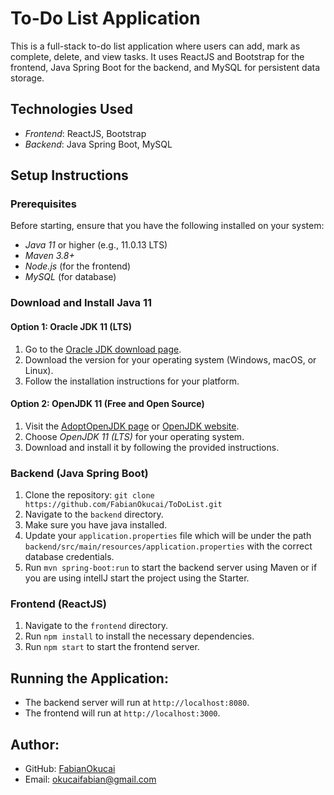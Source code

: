 # To-Do List Application

This is a full-stack to-do list application where users can add, mark as complete, delete, and view tasks. It uses ReactJS and Bootstrap for the frontend, Java Spring Boot for the backend, and MySQL for persistent data storage.

## Technologies Used

- *Frontend*: ReactJS, Bootstrap
- *Backend*: Java Spring Boot, MySQL

## Setup Instructions

### Prerequisites

Before starting, ensure that you have the following installed on your system:

- *Java 11* or higher (e.g., 11.0.13 LTS)
- *Maven 3.8+*
- *Node.js* (for the frontend)
- *MySQL* (for database)

### Download and Install Java 11

#### Option 1: Oracle JDK 11 (LTS)

1. Go to the [Oracle JDK download page](https://www.oracle.com/java/technologies/javase-jdk11-downloads.html).
2. Download the version for your operating system (Windows, macOS, or Linux).
3. Follow the installation instructions for your platform.

#### Option 2: OpenJDK 11 (Free and Open Source)

1. Visit the [AdoptOpenJDK page](https://adoptopenjdk.net/) or [OpenJDK website](https://openjdk.java.net/install/).
2. Choose *OpenJDK 11 (LTS)* for your operating system.
3. Download and install it by following the provided instructions.

### Backend (Java Spring Boot)
1. Clone the repository: `git clone https://github.com/FabianOkucai/ToDoList.git`
2. Navigate to the `backend` directory.
3. Make sure you have java installed.
4. Update your `application.properties` file which will be under the path `backend/src/main/resources/application.properties`  with the correct database credentials.
5. Run `mvn spring-boot:run` to start the backend server using Maven or if you are using intellJ start the project using the Starter.

### Frontend (ReactJS)
1. Navigate to the `frontend` directory.
2. Run `npm install` to install the necessary dependencies.
3. Run `npm start` to start the frontend server.

## Running the Application:
- The backend server will run at `http://localhost:8080`.
- The frontend will run at `http://localhost:3000`.

## Author:
- GitHub: [FabianOkucai](https://github.com/FabianOkucai)
- Email: okucaifabian@gmail.com

